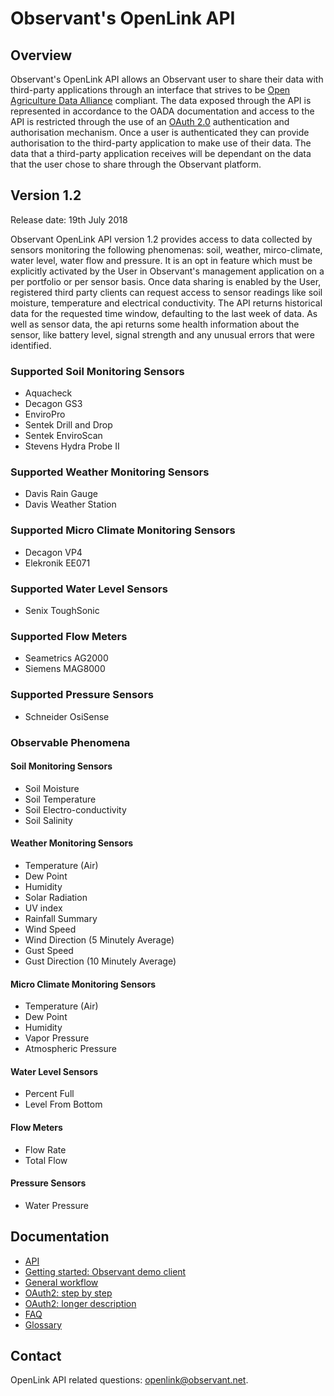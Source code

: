 # Observant's OpenLink API 

## Overview  
Observant's OpenLink API allows an Observant user to share their data with third-party applications through an interface that strives to be [Open Agriculture Data Alliance](http://openag.io/) compliant. The data exposed through the API is represented in accordance to the OADA documentation and access to the API is restricted through the use of an [OAuth 2.0](http://oauth.net/) authentication and authorisation mechanism. Once a user is authenticated they can provide authorisation to the third-party application to make use of their data. The data that a third-party application receives will be dependant on the data that the user chose to share through the Observant platform.

## Version 1.2

Release date: 19th July 2018

Observant OpenLink API version 1.2 provides access to data collected by sensors monitoring the following phenomenas: soil, weather, mirco-climate, water level, water flow and pressure. It is an opt in feature which must be explicitly activated by the User in Observant's management application on a per portfolio or per sensor basis. Once data sharing is enabled by the User, registered third party clients can request access to sensor readings like soil moisture, temperature and electrical conductivity. The API returns historical data for the requested time window, defaulting to the last week of data. As well as sensor data, the api returns some health information about the sensor, like battery level, signal strength and any unusual errors that were identified.

### Supported Soil Monitoring Sensors
* Aquacheck
* Decagon GS3
* EnviroPro
* Sentek Drill and Drop
* Sentek EnviroScan
* Stevens Hydra Probe II

### Supported Weather Monitoring Sensors
* Davis Rain Gauge
* Davis Weather Station

### Supported Micro Climate Monitoring Sensors
* Decagon VP4
* Elekronik EE071

### Supported Water Level Sensors
* Senix ToughSonic

### Supported Flow Meters
* Seametrics AG2000
* Siemens MAG8000

### Supported Pressure Sensors
* Schneider OsiSense 

### Observable Phenomena
#### Soil Monitoring Sensors
* Soil Moisture
* Soil Temperature
* Soil Electro-conductivity
* Soil Salinity

#### Weather Monitoring Sensors
* Temperature (Air)
* Dew Point
* Humidity
* Solar Radiation
* UV index
* Rainfall Summary
* Wind Speed
* Wind Direction (5 Minutely Average)
* Gust Speed
* Gust Direction (10 Minutely Average)

#### Micro Climate Monitoring Sensors
* Temperature (Air)
* Dew Point
* Humidity
* Vapor Pressure
* Atmospheric Pressure

#### Water Level Sensors
* Percent Full
* Level From Bottom

#### Flow Meters
* Flow Rate
* Total Flow

#### Pressure Sensors
* Water Pressure

## Documentation

* [API](API.md)
* [Getting started: Observant demo client](GettingStarted.md)
* [General workflow](Workflow.md)
* [OAuth2: step by step](OAuth2-step-by-step.md)
* [OAuth2: longer description](OAuth2-details.md)
* [FAQ](FAQ.md)
* [Glossary](Glossary.md)

## Contact

OpenLink API related questions: openlink@observant.net.
